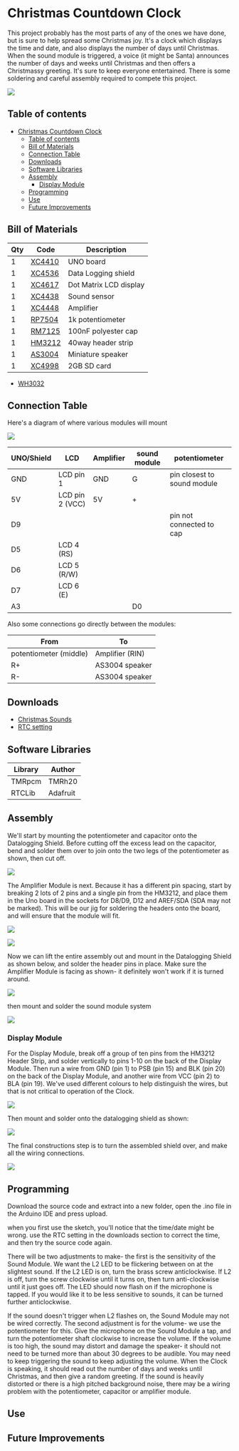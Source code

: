 # Christmas Countdown Clock

This project probably has the most parts of any of the ones we have done, but is sure to help spread some
Christmas joy. It's a clock which displays the time and date, and also displays the number of days until
Christmas. When the sound module is triggered, a voice (it might be Santa) announces the number of days and
weeks until Christmas and then offers a Christmassy greeting. It's sure to keep everyone entertained. There is
some soldering and careful assembly required to compete this project.

![](images/NPI00008aa.png)

## Table of contents

- [Christmas Countdown Clock](#Christmas-Countdown-Clock)
  - [Table of contents](#Table-of-contents)
  - [Bill of Materials](#Bill-of-Materials)
  - [Connection Table](#Connection-Table)
  - [Downloads](#Downloads)
  - [Software Libraries](#Software-Libraries)
  - [Assembly](#Assembly)
    - [Display Module](#Display-Module)
  - [Programming](#Programming)
  - [Use](#Use)
  - [Future Improvements](#Future-Improvements)

## Bill of Materials

| Qty | Code                                    | Description            |
| --- | --------------------------------------- | ---------------------- |
| 1   | [XC4410](http://jaycar.com.au/p/XC4410) | UNO board              |
| 1   | [XC4536](http://jaycar.com.au/p/XC4536) | Data Logging shield    |
| 1   | [XC4617](http://jaycar.com.au/p/XC4617) | Dot Matrix LCD display |
| 1   | [XC4438](http://jaycar.com.au/p/XC4438) | Sound sensor           |
| 1   | [XC4448](http://jaycar.com.au/p/XC4448) | Amplifier              |
| 1   | [RP7504](http://jaycar.com.au/p/RP7504) | 1k potentiometer       |
| 1   | [RM7125](http://jaycar.com.au/p/RM7125) | 100nF polyester cap    |
| 1   | [HM3212](http://jaycar.com.au/p/HM3212) | 40way header strip     |
| 1   | [AS3004](http://jaycar.com.au/p/AS3004) | Miniature speaker      |
| 1   | [XC4998](http://jaycar.com.au/p/XC4998) | 2GB SD card            |

- [WH3032](https://jaycar.com.au/p/WH3032)

## Connection Table

Here's a diagram of where various modules will mount

![](images/NPI00008a.png)

| UNO/Shield | LCD             | Amplifier | sound module | potentiometer               |
| ---------- | --------------- | --------- | ------------ | --------------------------- |
| GND        | LCD pin 1       | GND       | G            | pin closest to sound module |
| 5V         | LCD pin 2 (VCC) | 5V        | +            |                             |
| D9         |                 |           |              | pin not connected to cap    |
| D5         | LCD 4 (RS)      |           |              |                             |
| D6         | LCD 5 (R/W)     |           |              |                             |
| D7         | LCD 6 (E)       |           |              |                             |
| A3         |                 |           | D0           |                             |

Also some connections go directly between the modules:

| From                   | To              |
| ---------------------- | --------------- |
| potentiometer (middle) | Amplifier (RIN) |
| R+                     | AS3004 speaker  |
| R-                     | AS3004 speaker  |

## Downloads

- [Christmas Sounds](Christmas_Sounds.zip)
- [RTC setting](XC4536_Setting.zip)

## Software Libraries

| Library | Author   |
| ------- | -------- |
| TMRpcm  | TMRh20   |
| RTCLib  | Adafruit |

## Assembly

We'll start by mounting the potentiometer and capacitor onto the Datalogging Shield. Before cutting off the excess lead on the capacitor, bend and solder them over to join onto the two legs of the potentiometer as shown, then cut off.

![](images/NPI00008b.png)

The Amplifier Module is next. Because it has a different pin spacing, start by breaking 2 lots of 2 pins and a single pin from the HM3212, and place them in the Uno board in the sockets for D8/D9, D12 and AREF/SDA (SDA may not be marked). This will be our jig for soldering the headers onto the board, and will ensure that the module will fit.

![](images/NPI00008c.png)

![](images/NPI00008d.png)

Now we can lift the entire assembly out and mount in the Datalogging Shield as shown below, and solder the
header pins in place. Make sure the Amplifier Module is facing as shown- it definitely won't work if it is turned around.

![](images/NPI00008e.png)

then mount and solder the sound module system

![](images/NPI00008f.png)

### Display Module

For the Display Module, break off a group of ten pins from the HM3212 Header Strip, and solder vertically to pins 1-10 on the back of the Display Module. Then run a wire from GND (pin 1) to PSB (pin 15) and BLK (pin 20) on the back of the Display Module, and another wire from VCC (pin 2) to BLA (pin 19). We've used different colours to help distinguish the wires, but that is not critical to operation of the Clock.

![](images/NPI00008g.png)

Then mount and solder onto the datalogging shield as shown:

![](images/NPI00008h.png)

The final constructions step is to turn the assembled shield over, and make all the wiring connections.

![](images/NPI00008i.png)

## Programming

Download the source code and extract into a new folder, open the .ino file in the Arduino IDE and press upload.

when you first use the sketch, you'll notice that the time/date might be wrong. use the RTC setting in the downloads section to correct the time, and then try the source code again.

There will be two adjustments to make- the first is the sensitivity of the Sound Module. We want the L2 LED to be flickering between on at the slightest sound. If the L2 LED is on, turn the brass screw anticlockwise. If L2 is off, turn the screw clockwise until it turns on, then turn anti-clockwise until it just goes off. The LED should now flash on if the microphone is tapped. If you would like it to be less sensitive to sounds, it can be turned further anticlockwise.

If the sound doesn't trigger when L2 flashes on, the Sound Module may not be wired correctly.
The second adjustment is for the volume- we use the potentiometer for this. Give the microphone on the Sound Module a tap, and turn the potentiometer shaft clockwise to increase the volume. If the volume is too high, the sound may distort and damage the speaker- it should not need to be turned more than about 30 degrees to be audible. You may need to keep triggering the sound to keep adjusting the volume. When the Clock is speaking, it should read out the number of days and weeks until Christmas, and then give a random greeting. If the sound is heavily distorted or there is a high pitched background noise, there may be a wiring problem with the potentiometer, capacitor or amplifier module.

## Use

## Future Improvements
